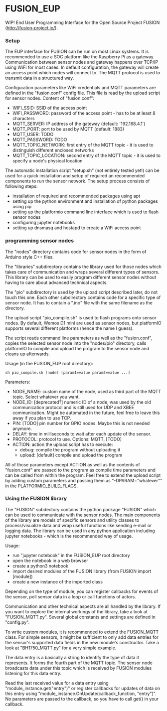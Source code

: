 # FUSION_EUP
WIP! End User Programming Interface for the Open Source Project FUSION (http://fusion-project.io/).

### Setup ###

The EUP interface for FUSION can be run on most Linux systems. It is recommended to use a SOC platform like the Raspberry Pi as a gateway. Communication between sensor nodes and gateway happens over TCP/IP using WiFi for most cases. In default configuration, the gateway will create an access point which nodes will connect to. The MQTT protocol is used to transmit data in a structured way.

Configuration parameters like WiFi credentials and MQTT parameters are defined in the "fusion.conf" config file. This file is read by the upload script for sensor nodes.
Content of "fusion.conf":
  * WIFI_SSID: SSID of the access point
  * WIFI_PASSWORD: password of the access point - has to be at least 8 characters
  * MQTT_SERVER: IP address of the gateway (default: '192.168.4.1')
  * MQTT_PORT: port to be used by MQTT (default: 1883)
  * MQTT_USER: TODO
  * MQTT_PASSWORD: TODO
  * MQTT_TOPIC_NETWORK: first entry of the MQTT topic - it is used to distinguish different enclosed networks
  * MQTT_TOPIC_LOCATION: second entry of the MQTT topic - it is used to specify a node's physical location

The automatic installation script "setup.sh" (not entirely tested yet!) can be used for a quick installation and setup of required an recommended components to run the sensor network. The setup process consists of following steps:
  * installation of required and recommended packages using apt
  * setting up the python environment and installation of python packages using pip
  * setting up the platformio command line interface which is used to flash sensor nodes
  * configuring jupyter notebooks
  * setting up dnsmasq and hostapd to create a WiFi access point

### programming sensor nodes ###

The "nodes" directory contains code for sensor nodes in the form of Arduino style C++ files.

The "libraries" subdirectory contains the library used for those nodes which takes care of communication and wraps several different types of sensors. This library can be used to easily program different sensor nodes without having to care about advanced technical aspects.

The "pio" subdirectory is used by the upload script described later, do not touch this one.
Each other subdirectory contains code for a specific type of sensor node. It has to contain a ".ino" file with the same filename as the directory.

The upload script "pio_compile.sh" is used to flash programs onto sensor nodes. By default, Wemos D1 mini are used as sensor nodes, but platformIO supports several different platforms (hence the name I guess).

The script reads command line parameters as well as the "fusion.conf", copies the selected sensor node into the "nodes/pio" directory, calls platformIO to compile and upload the program to the sensor node and cleans up afterwards.

Usage (in the FUSION_EUP root directory):

```
sh pio_compile.sh [node] [param1=value param2=value ...]
```

Parameters:
  * NODE_NAME: custom name of the node, used as third part of the MQTT topic. Select whatever you want.
  * NODE_ID: [deprecated?] numeric ID of a node, was used by the old communication protocol and is still used for UDP and XBEE communication. Might be automated in the future, feel free to leave this away if you plan to use TCP.
  * PIN: [TODO] pin number for GPIO nodes. Maybe this is not needed anymore.
  * DELAY: time in milliseconds to wait after each update of the sensor.
  * PROTOCOL: protocol to use. Options: MQTT, [TODO]
  * ACTION: action the upload script has to execute:
    * debug: compile the program without uploading it
    * upload: [default] compile and upload the program

All of those parameters except ACTION as well as the contents of "fusion.conf" are passed to the program as compile time parameters and can be called from within the program. Feel free to extend the upload script by adding custom parameters and passing them as "-DPARAM=\"whatever\"" in the PLATFORMIO_BUILD_FLAGS.

### Using the FUSION library ###

The "FUSION" subdectory contains the python package "FUSION" which can be used to communicate with the sensor nodes. The main components of the library are models of specific sensors and utility classes to process/visualize data and wrap useful functions like sending e-mail or logging data. The library can be used in any python application including jupyter notebooks - which is the recommended way of usage.

Usage:

  * run "jupyter notebook" in the FUSION_EUP root directory
  * open the notebook in a web browser
  * create a python3 notebook
  * import desired modules of the FUSION library (from FUSION import [module])
  * create a new instance of the imported class

Depending on the type of module, you can register callbacks for events of the sensor, poll sensor data in a loop or call functions of actors.

Communication and other technical aspects are all handled by the library. If you want to explore the internal workings of the library, take a look at "FUSION_MQTT.py". Several global constants and settings are defined in "config.py".

To write custom modules, it is recommended to extend the FUSION_MQTT class. For simple sensors, it might be sufficient to only add data entries for the sensor's supported data fields in the new module's constructor. Take a look at "BH1750_MQTT.py" for a very simple example.

The data entry is a basically a string to identify the type of data it represents. It forms the fourth part of the MQTT topic. The sensor node broadcasts data under this topic which is received by FUSION modules listening for this data entry.

Read the last received value for a data entry using "module_instance.get("entry")" or register callbacks for updates of data on this entry using "module_instance.OnUpdate(callback_function, "entry")". No parameters are passed to the callback, so you have to call get() in your callback.

